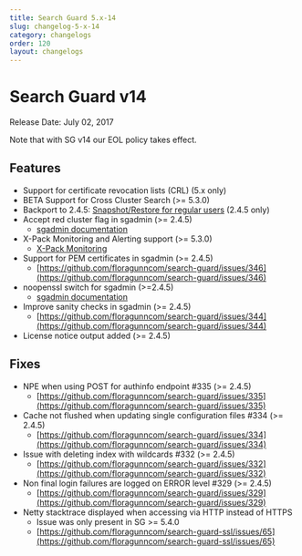 ```yaml
---
title: Search Guard 5.x-14
slug: changelog-5-x-14
category: changelogs
order: 120
layout: changelogs
---
```

<!---
Copryight 2017 floragunn GmbH
-->

# Search Guard v14

Release Date:  July 02, 2017

Note that with SG v14 our EOL policy takes effect. 

## Features
* Support for certificate revocation lists (CRL) (5.x only)
* BETA Support for Cross Cluster Search (>= 5.3.0)
* Backport to 2.4.5: [Snapshot/Restore for regular users](http://floragunncom.github.io/search-guard-docs/snapshots.html) (2.4.5 only)
* Accept red cluster flag in sgadmin (>= 2.4.5)
  * [sgadmin documentation](http://floragunncom.github.io/search-guard-docs/sgadmin.html)
* X-Pack Monitoring and Alerting support (>= 5.3.0)
  * [X-Pack Monitoring](../_docs/x_pack_monitoring.md)
* Support for PEM certificates in sgadmin (>= 2.4.5)
  * [https://github.com/floragunncom/search-guard/issues/346](https://github.com/floragunncom/search-guard/issues/346)
* noopenssl switch for sgadmin (>=2.4.5)
  * [sgadmin documentation](http://floragunncom.github.io/search-guard-docs/sgadmin.html)
* Improve sanity checks in sgadmin (>= 2.4.5)
  * [https://github.com/floragunncom/search-guard/issues/344](https://github.com/floragunncom/search-guard/issues/344)
* License notice output added (>= 2.4.5)

## Fixes 
* NPE when using POST for authinfo endpoint #335 (>= 2.4.5)
  * [https://github.com/floragunncom/search-guard/issues/335](https://github.com/floragunncom/search-guard/issues/335)
* Cache not flushed when updating single configuration files #334 (>= 2.4.5)
  * [https://github.com/floragunncom/search-guard/issues/334](https://github.com/floragunncom/search-guard/issues/334)
* Issue with deleting index with wildcards #332 (>= 2.4.5)
  * [https://github.com/floragunncom/search-guard/issues/332](https://github.com/floragunncom/search-guard/issues/332)
* Non final login failures are logged on ERROR level #329 (>= 2.4.5)
  * [https://github.com/floragunncom/search-guard/issues/329](https://github.com/floragunncom/search-guard/issues/329)
* Netty stacktrace displayed when accessing via HTTP instead of HTTPS
  * Issue was only present in SG >= 5.4.0
  * [https://github.com/floragunncom/search-guard-ssl/issues/65](https://github.com/floragunncom/search-guard-ssl/issues/65)